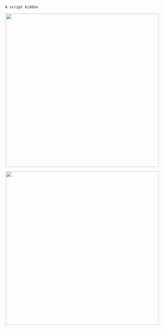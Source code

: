 `A script kiddie`
<p align="center">
  <img width="500" src="https://github-readme-stats.vercel.app/api?username=akimbo7&theme=radical&show_icons=tru">
</p>

<p align="center">
  <img width="500" src="https://github-readme-stats.vercel.app/api/top-langs/?username=akimbo7&layout=compact">
</p>

     
